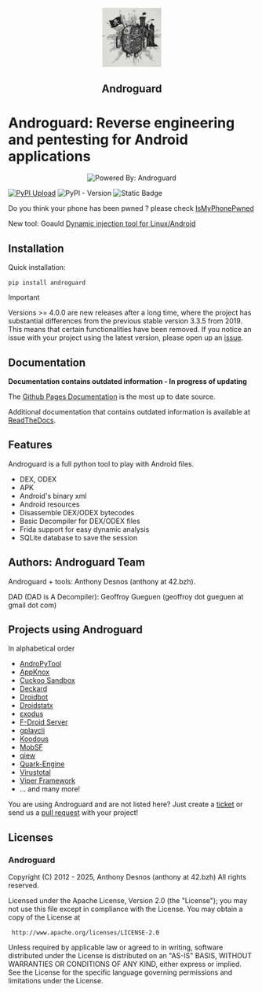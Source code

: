
<p align="center"><img width="120" src="./.github/logo.png"></p>
<h2 align="center">Androguard</h2>

# Androguard: Reverse engineering and pentesting for Android applications

<div align="center">

![Powered By: Androguard](https://img.shields.io/badge/androguard-green?style=for-the-badge&label=Powered%20by&link=https%3A%2F%2Fgithub.com%2Fandroguard)

</div>


[![PyPI Upload](https://github.com/androguard/androguard/actions/workflows/pythonpublish.yml/badge.svg)](https://github.com/androguard/androguard/actions/workflows/pythonpublish.yml)
![PyPI - Version](https://img.shields.io/pypi/v/androguard)
![Static Badge](https://img.shields.io/badge/Documentation-InProgress-red)

Do you think your phone has been pwned ? please check [IsMyPhonePwned](https://github.com/IsMyPhonePwned)

New tool: Goauld [Dynamic injection tool for Linux/Android ](https://github.com/androguard/goauld)


## Installation

Quick installation:
~~~~
pip install androguard
~~~~

> [!IMPORTANT]
> Versions >= 4.0.0 are new releases after a long time, where the project has substantial differences from the previous stable version 3.3.5 from 2019. This means that certain functionalities have been removed. If you notice an issue with your project using the latest version, please open up an [issue](https://github.com/androguard/androguard/issues).

## Documentation
**Documentation contains outdated information - In progress of updating**

The [Github Pages Documentation](http://androguard.github.io/androguard/) is the most up to date source.

Additional documentation that contains outdated information is available at [ReadTheDocs](http://androguard.readthedocs.io/en/latest/).


## Features

Androguard is a full python tool to play with Android files.

* DEX, ODEX
* APK
* Android's binary xml
* Android resources
* Disassemble DEX/ODEX bytecodes
* Basic Decompiler for DEX/ODEX files
* Frida support for easy dynamic analysis
* SQLite database to save the session

## Authors: Androguard Team

Androguard + tools: Anthony Desnos (anthony at 42.bzh).

DAD (DAD is A Decompiler): Geoffroy Gueguen (geoffroy dot gueguen at gmail dot com)

## Projects using Androguard
In alphabetical order

* [AndroPyTool](https://github.com/alexMyG/AndroPyTool)
* [AppKnox](http://appknox.com)
* [Cuckoo Sandbox](https://cuckoosandbox.org)
* [Deckard](https://github.com/hrkfdn/deckard)
* [Droidbot](https://github.com/honeynet/droidbot)
* [Droidstatx](https://github.com/integrity-sa/droidstatx)
* [εxodus](https://github.com/Exodus-Privacy/exodus)
* [F-Droid Server](https://gitlab.com/fdroid/fdroidserver)
* [gplaycli](https://github.com/matlink/gplaycli)
* [Koodous](https://koodous.com)
* [MobSF](https://github.com/MobSF/Mobile-Security-Framework-MobSF)
* [qiew](https://github.com/mtivadar/qiew)
* [Quark-Engine](https://github.com/quark-engine/quark-engine)
* [Virustotal](https://virustotal.readme.io/reference/androguard)
* [Viper Framework](https://github.com/viper-framework/viper)
* ... and many more!

You are using Androguard and are not listed here? Just create a [ticket](https://github.com/androguard/androguard/issues) or send us a [pull request](https://github.com/androguard/androguard/pulls) with your project!

## Licenses

### Androguard

Copyright (C) 2012 - 2025, Anthony Desnos (anthony at 42.bzh)
All rights reserved.

Licensed under the Apache License, Version 2.0 (the "License");
you may not use this file except in compliance with the License.
You may obtain a copy of the License at

     http://www.apache.org/licenses/LICENSE-2.0

Unless required by applicable law or agreed to in writing, software
distributed under the License is distributed on an "AS-IS" BASIS,
WITHOUT WARRANTIES OR CONDITIONS OF ANY KIND, either express or implied.
See the License for the specific language governing permissions and
limitations under the License.
